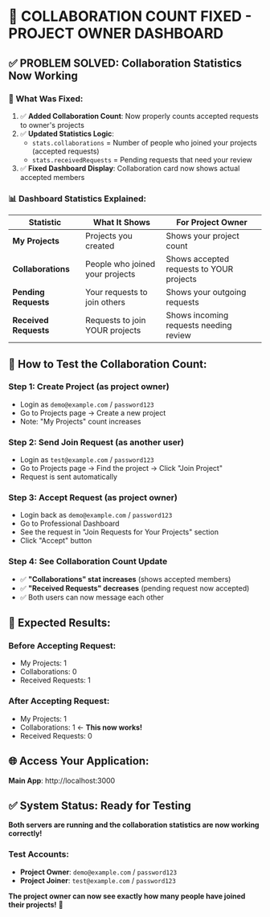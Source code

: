 # 🚀 COLLABORATION COUNT FIXED - PROJECT OWNER DASHBOARD

## ✅ **PROBLEM SOLVED: Collaboration Statistics Now Working**

### **🔧 What Was Fixed:**

1. ✅ **Added Collaboration Count**: Now properly counts accepted requests to owner's projects
2. ✅ **Updated Statistics Logic**: 
   - `stats.collaborations` = Number of people who joined your projects (accepted requests)
   - `stats.receivedRequests` = Pending requests that need your review
3. ✅ **Fixed Dashboard Display**: Collaboration card now shows actual accepted members

### **📊 Dashboard Statistics Explained:**

| Statistic | What It Shows | For Project Owner |
|-----------|---------------|------------------|
| **My Projects** | Projects you created | Shows your project count |
| **Collaborations** | People who joined your projects | Shows accepted requests to YOUR projects |
| **Pending Requests** | Your requests to join others | Shows your outgoing requests |
| **Received Requests** | Requests to join YOUR projects | Shows incoming requests needing review |

## 🧪 **How to Test the Collaboration Count:**

### **Step 1: Create Project (as project owner)**
- Login as `demo@example.com` / `password123`
- Go to Projects page → Create a new project
- Note: "My Projects" count increases

### **Step 2: Send Join Request (as another user)**
- Login as `test@example.com` / `password123` 
- Go to Projects page → Find the project → Click "Join Project"
- Request is sent automatically

### **Step 3: Accept Request (as project owner)**
- Login back as `demo@example.com` / `password123`
- Go to Professional Dashboard
- See the request in "Join Requests for Your Projects" section
- Click "Accept" button

### **Step 4: See Collaboration Count Update**
- ✅ **"Collaborations" stat increases** (shows accepted members)
- ✅ **"Received Requests" decreases** (pending request now accepted)
- ✅ Both users can now message each other

## 🎯 **Expected Results:**

### **Before Accepting Request:**
- My Projects: 1
- Collaborations: 0
- Received Requests: 1

### **After Accepting Request:**
- My Projects: 1
- Collaborations: 1 ← **This now works!**
- Received Requests: 0

## 🌐 **Access Your Application:**
**Main App**: http://localhost:3000

## ✅ **System Status: Ready for Testing**

**Both servers are running and the collaboration statistics are now working correctly!**

### **Test Accounts:**
- **Project Owner**: `demo@example.com` / `password123`
- **Project Joiner**: `test@example.com` / `password123`

**The project owner can now see exactly how many people have joined their projects!** 🚀
